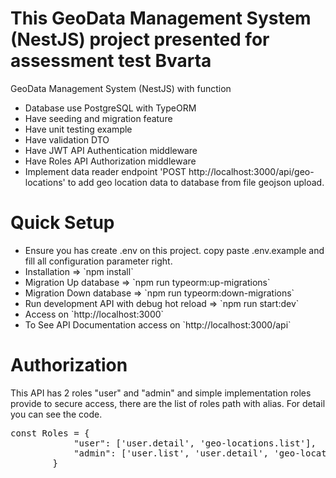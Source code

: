 # This GeoData Management System (NestJS) project presented for assessment test Bvarta
GeoData Management System (NestJS) with function<br>
<ul>
    <li>Database use PostgreSQL with TypeORM</li>
    <li>Have seeding and migration feature</li>
    <li>Have unit testing example</li>
    <li>Have validation DTO</li>
    <li>Have JWT API Authentication middleware</li>
    <li>Have Roles API Authorization middleware</li>
    <li>Implement data reader endpoint 'POST http://localhost:3000/api/geo-locations' to add geo location data to database from file geojson upload.</li>
</ul>

# Quick Setup
<ul>
    <li>Ensure you has create .env on this project. copy paste .env.example and fill all configuration parameter right.</li>
    <li>Installation => `npm install`</li>
    <li>Migration Up database => `npm run typeorm:up-migrations`</li>
    <li>Migration Down database => `npm run typeorm:down-migrations`</li>
    <li>Run development API with debug hot reload => `npm run start:dev`</li>
    <li>Access on `http://localhost:3000`</li>
    <li>To See API Documentation access on `http://localhost:3000/api`</li>
</ul>

# Authorization
This API has 2 roles "user" and "admin" and simple implementation roles provide to secure access, there are the list of roles path with alias. For detail you can see the code.
<pre>
const Roles = {
            "user": ['user.detail', 'geo-locations.list'],
            "admin": ['user.list', 'user.detail', 'geo-locations.create', 'geo-locations.list']
        }
</pre>